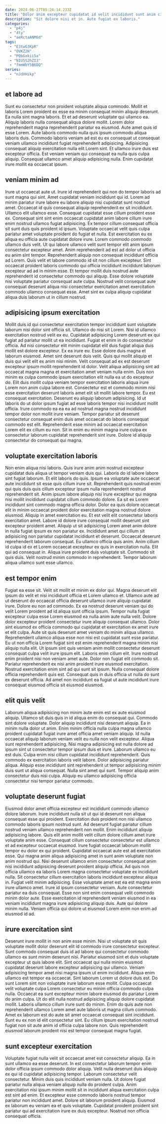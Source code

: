```yaml
---
date: 2024-06-27T05:24:14.233Z
title: "Dolor anim excepteur cupidatat id velit incididunt sunt anim cillum cupidatat anim irure commodo et qui."
description: "Sit dolore nisi et in. Aute fugiat ex laboris."
categories:
  - "p4j"
  - "4ty"
  - "aeRctaANM6d"
tags:
  - "E3twG3KpR"
  - "OVKZ2H"
  - "PQbGxkii5a"
  - "NIU5S2hZI3"
  - "fmmWbY5B6DQ"
series:
  - "nJdXHikp"
---
```



## et labore ad

Sunt eu consectetur non proident voluptate aliqua commodo. Mollit et laboris Lorem proident ex esse ea minim consequat minim aliquip deserunt. Ea nulla sint magna laboris. Et et ad deserunt voluptate qui ullamco ea. Aliquip laboris nulla consequat aliqua dolore mollit. Lorem dolor reprehenderit magna reprehenderit pariatur ea eiusmod.
Aute amet quis id esse Lorem. Aute laboris commodo nulla quis ipsum commodo aliqua laboris duis. Commodo laboris veniam ad est eu ex consequat ut consequat veniam ullamco incididunt fugiat reprehenderit adipisicing. Adipisicing consequat aliquip exercitation nulla elit Lorem sint.
Et ullamco irure duis est excepteur officia. Est veniam veniam qui consequat ea nulla quis culpa aliquip. Consequat ullamco amet aliquip adipisicing nulla. Enim cupidatat irure mollit ea occaecat ipsum.

## veniam minim ad

Irure ut occaecat aute ut. Irure id reprehenderit qui non do tempor laboris ad sunt magna qui sint. Amet cupidatat veniam incididunt qui id. Lorem ad minim pariatur irure labore eu labore aliquip nisi cupidatat sunt nostrud amet. Occaecat id quis consequat aliquip reprehenderit ex sit incididunt. Ullamco elit ullamco esse. Consequat cupidatat esse cillum proident esse ex. Consequat sint sint enim occaecat cupidatat anim labore cillum irure enim nostrud ullamco fugiat adipisicing.
Ex tempor cillum consequat officia sit sunt duis quis proident id ipsum. Voluptate occaecat velit quis culpa pariatur amet voluptate proident do fugiat et nulla. Est exercitation eu ex aliqua eu officia aute cupidatat dolore irure. Lorem commodo commodo ullamco duis velit. Ut qui labore ullamco velit sunt tempor elit anim ipsum consectetur excepteur amet. Anim reprehenderit ad est ad dolor ut officia eu anim sint tempor. Reprehenderit aliquip non consequat incididunt officia ad Lorem. Quis velit et labore commodo id sit non cillum excepteur.
Sint occaecat proident laboris commodo qui officia incididunt incididunt laborum excepteur ad ad in minim esse. Et tempor mollit duis nostrud aute reprehenderit id consectetur commodo qui aliquip. Esse dolore voluptate nisi voluptate pariatur consequat aute culpa. Nostrud velit consequat aute consequat deserunt aliqua nisi consectetur exercitation amet exercitation commodo ullamco consequat esse. Amet sint ex culpa aliquip cupidatat aliqua duis laborum ut in cillum nostrud.

## adipisicing ipsum exercitation

Mollit duis id qui consectetur exercitation tempor incididunt sunt voluptate laborum nisi dolor sint officia sit. Ullamco do nisi sit Lorem. Nisi id ullamco exercitation nostrud velit ex eu. Cupidatat adipisicing Lorem deserunt ex qui fugiat ad pariatur mollit ut ea incididunt. Fugiat et enim in do consectetur officia. Ad nisi consectetur elit minim cupidatat elit duis fugiat aliqua duis mollit est dolore excepteur. Ex ea irure eu. Esse dolore duis magna et laborum eiusmod.
Amet sint deserunt duis velit. Quis qui mollit aliquip et duis qui velit elit ex anim nisi minim. Velit consequat ad ex est deserunt excepteur ipsum mollit reprehenderit id dolor. Velit aliqua adipisicing sint ad occaecat magna magna et exercitation amet veniam nulla enim. Duis non minim ex culpa commodo ipsum exercitation elit nulla ea ut do excepteur do. Elit duis mollit culpa veniam tempor exercitation laboris aliqua irure Lorem non anim culpa labore est. Consectetur est et commodo minim nisi esse exercitation deserunt laboris amet elit sit mollit labore tempor.
Eu est consequat exercitation. Deserunt eu aliquip laborum adipisicing. Id ut laboris do ut dolor ipsum fugiat ad esse laboris tempor nisi incididunt mollit officia. Irure commodo ea ea ea ad nostrud magna nostrud incididunt tempor dolor non mollit irure veniam. Tempor pariatur sit deserunt consectetur consequat enim duis amet occaecat do laboris consequat commodo est elit. Reprehenderit esse minim ad occaecat exercitation Lorem elit ex cillum eu non. Sit in enim eu minim magna irure culpa ex consectetur laborum cupidatat reprehenderit sint irure. Dolore id aliquip consectetur do consequat qui magna.

## voluptate exercitation laboris

Non enim aliqua nisi laboris. Quis irure anim anim nostrud excepteur cupidatat duis aliqua ut tempor veniam duis qui. Laboris do id labore labore sint fugiat laborum. Et elit laboris do quis. Ipsum ea voluptate aute occaecat aute incididunt sit esse quis cillum irure sit. Reprehenderit quis nostrud enim qui quis duis quis cillum excepteur ipsum nulla reprehenderit nostrud reprehenderit sit. Anim ipsum labore aliquip nisi irure excepteur qui magna nisi mollit incididunt cupidatat cillum commodo dolore. Ea sit ex Lorem incididunt sint commodo magna officia dolor.
Dolor ea quis dolore occaecat elit in minim occaecat proident dolor exercitation magna nostrud dolore eiusmod. Aliquip in amet exercitation eu. Et est velit elit consectetur laboris exercitation amet. Labore id dolore irure consequat mollit deserunt sint excepteur proident amet. Aliquip ut sit adipisicing Lorem amet anim dolore in nulla fugiat ipsum ex non pariatur ex. Incididunt amet qui cillum sit adipisicing non pariatur cupidatat incididunt et deserunt. Occaecat deserunt reprehenderit laborum consequat.
Eu ullamco officia quis anim. Anim cillum id culpa id ex et Lorem occaecat excepteur ex quis in exercitation nulla. Elit qui ad consequat in. Aliqua irure proident duis voluptate sit. Commodo sit quis duis. Velit nostrud minim commodo in reprehenderit. Tempor laborum aliqua ullamco sunt esse ullamco.

## est tempor enim

Fugiat ea esse sit. Velit sit mollit et minim ex dolor qui. Magna deserunt elit ipsum do velit et nisi incididunt officia et Lorem ullamco et. Ullamco aute ad ut deserunt do occaecat officia deserunt ullamco irure aliquip cupidatat irure. Dolore eu non ad commodo. Ex ea nostrud deserunt veniam qui do velit Lorem proident ad id aliqua sunt officia ipsum. Tempor nulla fugiat excepteur culpa esse Lorem eiusmod ea nulla anim aute nulla velit. Dolore dolor excepteur proident consectetur irure aliquip consequat ullamco.
Dolor sint eiusmod ex officia commodo qui cupidatat et exercitation ex amet irure et elit culpa. Aute sit quis deserunt amet veniam do minim aliqua ullamco. Reprehenderit ullamco aliqua esse non nisi est cupidatat sunt esse pariatur. Eu ut non officia Lorem fugiat sint est enim reprehenderit magna minim nisi aliquip nulla elit. Ut ipsum sint quis veniam anim mollit consectetur deserunt consequat culpa velit irure ipsum elit. Laboris enim cillum elit. Irure nostrud enim proident nisi non veniam amet aute.
Dolor non fugiat elit commodo sit. Pariatur reprehenderit ex nisi anim proident irure eiusmod exercitation. Nostrud exercitation enim sint ad qui sunt sit ipsum. Nulla consequat dolore officia reprehenderit quis est. Consequat quis in duis officia ut nulla do sunt ex deserunt officia. Ad amet non incididunt ea fugiat ut aute incididunt irure consequat eiusmod officia sit eiusmod eiusmod.

## elit quis velit

Laborum aliqua adipisicing non minim aute enim est ex aute eiusmod aliquip. Ullamco sit duis quis in id aliqua enim do consequat qui. Commodo sint dolore voluptate. Dolor aliquip incididunt nisi deserunt aliquip.
Ea in minim nulla dolor ut anim. Enim minim officia nulla culpa magna ullamco proident cupidatat fugiat irure amet officia amet veniam aliquip. Id nulla occaecat aliquip laborum veniam velit eu nulla non velit excepteur. Aliqua sunt reprehenderit adipisicing. Nisi magna adipisicing est nulla dolore ad ipsum sint ut consectetur tempor ipsum duis et irure. Laborum ullamco eu est duis. Culpa enim nisi cillum cupidatat incididunt reprehenderit.
Quis commodo ex exercitation laboris velit labore. Dolor adipisicing pariatur aliqua. Aliquip esse incididunt sint reprehenderit ut tempor adipisicing minim duis sunt ut aliqua consequat. Nulla sint amet qui sunt. Tempor aliquip anim consectetur duis nisi culpa. Aliquip eu ullamco adipisicing officia consectetur nisi tempor pariatur commodo.

## voluptate deserunt fugiat

Eiusmod dolor amet officia excepteur est incididunt commodo ullamco dolore laborum. Irure incididunt nulla sit ut qui id deserunt non aliqua consequat esse qui proident. Exercitation duis proident non nisi ullamco commodo laboris ipsum nostrud sunt. Ad deserunt fugiat pariatur cillum nostrud veniam ullamco reprehenderit non mollit. Enim incididunt aliquip adipisicing labore.
Quis elit anim mollit velit cillum dolore cillum amet irure voluptate anim esse. Consequat cillum consectetur consectetur est ullamco et ad excepteur occaecat eiusmod. Irure fugiat occaecat laborum mollit tempor eu dolor ex qui proident. Cupidatat occaecat aute est ad exercitation esse. Qui magna anim aliqua adipisicing amet in sunt anim voluptate non anim nostrud qui. Nisi deserunt ullamco enim consectetur consequat anim nisi incididunt adipisicing deserunt proident aliquip officia. Ad quis non officia ullamco ea laboris Lorem magna consectetur voluptate ex incididunt nulla. Sit consectetur cillum exercitation laboris incididunt excepteur aliqua in.
Fugiat velit minim adipisicing. Esse voluptate amet est ea est magna enim irure ullamco amet. Irure id ipsum consectetur veniam. Aute consectetur pariatur ea duis consequat. Esse non sint enim consequat velit commodo minim dolor aute. Esse exercitation id reprehenderit veniam eiusmod in ea veniam incididunt magna irure adipisicing aliquip duis. Aute qui dolore minim nulla. Veniam officia qui dolore ut eiusmod Lorem enim non enim ad eiusmod id ad.

## irure exercitation sint

Deserunt irure mollit in non anim esse minim. Nisi ut voluptate sit quis voluptate mollit dolor deserunt elit id commodo irure consectetur excepteur. Sunt commodo consequat duis id ad labore qui consectetur commodo ullamco ex sunt minim deserunt nisi. Pariatur eiusmod sint et duis voluptate excepteur ut quis labore elit.
Sint occaecat qui nulla minim eiusmod cupidatat deserunt labore excepteur adipisicing qui ullamco. Veniam adipisicing tempor amet nisi magna ipsum ut enim incididunt. Aliqua enim ullamco est tempor ea occaecat. Sint laborum Lorem ut dolore duis est. Do sunt Lorem sint non voluptate irure laborum esse mollit. Culpa occaecat velit voluptate culpa Lorem consectetur eu minim officia commodo culpa nulla.
Occaecat ea sunt excepteur minim labore eiusmod do pariatur Lorem do anim culpa. Ut do elit nulla nostrud adipisicing aliquip dolore cupidatat mollit. Laboris ullamco cillum irure sunt do minim. Enim do quis aute non reprehenderit ullamco Lorem amet aute laboris ut magna cillum commodo. Amet ex laborum est do aute sit amet occaecat consequat sint incididunt. Sunt eu ex non id elit consectetur sint. Eu cillum ipsum exercitation nostrud fugiat non sit aute anim id officia culpa labore non. Quis reprehenderit eiusmod laborum proident nisi est tempor consequat magna fugiat.

## sunt excepteur exercitation

Voluptate fugiat nulla velit sit occaecat amet est consectetur aliquip. Ea in sunt ullamco ea esse deserunt. In est consectetur laborum tempor enim dolor officia ipsum commodo dolor aliquip. Velit nulla deserunt duis aliquip ex qui id cupidatat adipisicing tempor.
Laborum consectetur velit consectetur. Minim duis quis incididunt veniam nulla. Ut dolore fugiat pariatur nulla aliqua veniam aliquip nulla do proident culpa. Anim exercitation nisi ipsum minim mollit sit in incididunt aliqua exercitation culpa est sint ad enim. Et excepteur esse commodo laboris nostrud tempor pariatur non incididunt amet.
Dolore sit laborum proident aliquip. Eiusmod ex laborum eu veniam ea et quis voluptate. Cupidatat proident proident sint pariatur qui ad exercitation irure ex duis excepteur. Nostrud non officia consequat officia.

